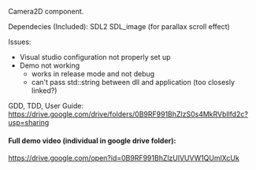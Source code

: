 Camera2D component.

Dependecies (Included):
SDL2
SDL_image (for parallax scroll effect)

Issues:
- Visual studio configuration not properly set up
- Demo not working 
	+ works in release mode and not debug
	+ can't pass std::string between dll and application (too closesly linked?)

GDD, TDD, User Guide:
https://drive.google.com/drive/folders/0B9RF991BhZlzS0s4MkRVbllfd2c?usp=sharing


#### Full demo video (individual in google drive folder):  
https://drive.google.com/open?id=0B9RF991BhZlzUlVUVW1QUmlXcUk
